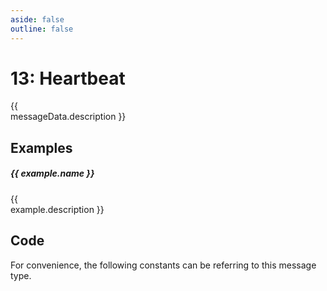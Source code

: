 ```yaml
---
aside: false
outline: false
---
```


<script setup>
import ProtocolBytes2 from '../../../components/ProtocolBytes2.vue';
import ProtocolMessageConstants from '../../../components/ProtocolMessageConstants.vue'
import PayloadTable from '../../../components/PayloadTable.vue'
import { data as protocolData } from '../../../yaml-data.data.ts'
import { computed } from 'vue'

const messageId = 13
const messageData = computed(() => protocolData?.messages?.[messageId])
const examples = computed(() => messageData.value?.examples || [])
</script>

# 13: Heartbeat

<span v-if="messageData?.description" style="white-space: pre-line;">{{ messageData.description }}</span>

<PayloadTable :messageId="messageId" headerText="Payload" :yaml-data="protocolData"/>

## Examples

<div v-for="(example, index) in examples" :key="index">

##### {{ example.name }}

<span v-if="example.description" style="white-space: pre-line;">{{ example.description }}</span>

<ProtocolBytes2 :byteString="example.bytes" :yaml-data="protocolData" :defaultCollapsed="false" :realDeviceInfo="example.real"/>

</div>

## Code

For convenience, the following constants can be referring to this message type.

<ProtocolMessageConstants :messageId="messageId" :yaml-data="protocolData"/>

